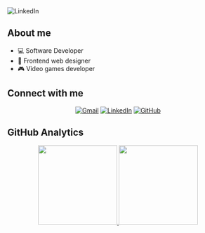 <img src="https://i.imgur.com/48NIG4F.png&logoColor=white" alt="LinkedIn"/>

## About me
- 💻 Software Developer
- 📱 Frontend web designer
- 🎮 Video games developer

## Connect with me
<p align="center">
	<a href="mailto:carlosandresriveravalle@gmail.com"><img img src="https://img.shields.io/badge/gmail-%23EA4335.svg?style=plastic&logo=gmail&logoColor=white" alt="Gmail"/></a>
	<a href="https://www.linkedin.com/in/carlos-andres-rivera-valle-295651182/"><img src="https://img.shields.io/badge/linkedin-%230A66C2.svg?style=plastic&logo=linkedin&logoColor=white" alt="LinkedIn"/></a>
	<a href="https://github.com/andresRivera123"><img src="https://img.shields.io/badge/github-%23181717.svg?style=plastic&logo=github&logoColor=white" alt="GitHub"/></a>
</p>

## GitHub Analytics

<p align="center">
<a href="https://github.com/andresRivera123">
  <img height="180em" src="https://github-readme-stats-eight-theta.vercel.app/api?username=andresRivera123&show_icons=true&theme=algolia&include_all_commits=true&count_private=true"/>
  <img height="180em" src="https://github-readme-stats-eight-theta.vercel.app/api/top-langs/?username=andresRivera123&layout=compact&langs_count=8&theme=algolia"/>
</a>
</p>
